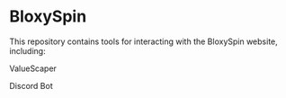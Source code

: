 # BloxySpin

This repository contains tools for interacting with the BloxySpin website, including:

ValueScaper

Discord Bot
